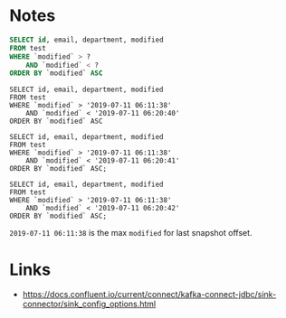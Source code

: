 # Notes

```sql
SELECT id, email, department, modified 
FROM test 
WHERE `modified` > ? 
	AND `modified` < ? 
ORDER BY `modified` ASC
```


```
SELECT id, email, department, modified 
FROM test 
WHERE `modified` > '2019-07-11 06:11:38' 
	AND `modified` < '2019-07-11 06:20:40' 
ORDER BY `modified` ASC

SELECT id, email, department, modified 
FROM test 
WHERE `modified` > '2019-07-11 06:11:38' 
	AND `modified` < '2019-07-11 06:20:41' 
ORDER BY `modified` ASC;

SELECT id, email, department, modified 
FROM test 
WHERE `modified` > '2019-07-11 06:11:38' 
	AND `modified` < '2019-07-11 06:20:42' 
ORDER BY `modified` ASC;
```

`2019-07-11 06:11:38` is the max `modified` for last snapshot offset.

# Links
- https://docs.confluent.io/current/connect/kafka-connect-jdbc/sink-connector/sink_config_options.html